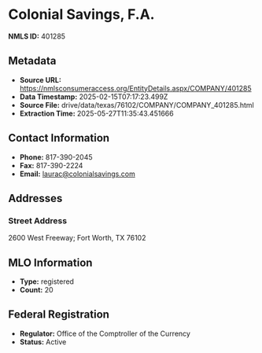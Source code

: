 # Colonial Savings, F.A.

**NMLS ID:** 401285

## Metadata
- **Source URL:** https://nmlsconsumeraccess.org/EntityDetails.aspx/COMPANY/401285
- **Data Timestamp:** 2025-02-15T07:17:23.499Z
- **Source File:** drive/data/texas/76102/COMPANY/COMPANY_401285.html
- **Extraction Time:** 2025-05-27T11:35:43.451666

## Contact Information
- **Phone:** 817-390-2045
- **Fax:** 817-390-2224
- **Email:** laurac@colonialsavings.com

## Addresses
### Street Address
2600 West Freeway; Fort Worth, TX 76102

## MLO Information
- **Type:** registered
- **Count:** 20

## Federal Registration
- **Regulator:** Office of the Comptroller of the Currency
- **Status:** Active
